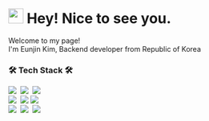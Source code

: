 <h1><img src="https://emojis.slackmojis.com/emojis/images/1531849430/4246/blob-sunglasses.gif?1531849430" width="30"/> Hey! Nice to see you.</h1>


<p>Welcome to my page! </br> I'm Eunjin Kim, Backend developer from Republic of Korea

<h3>🛠 Tech Stack 🛠</h3>

<p >
  <img src="https://img.shields.io/badge/Java-007396?style=flat-square&logo=Java&logoColor=white"/></a>&nbsp
  <img src="https://img.shields.io/badge/Python-3766AB?style=flat-square&logo=Python&logoColor=white"/></a>&nbsp  
<!--   <img src="https://img.shields.io/badge/Javascript-ffb13b?style=flat-square&logo=javascript&logoColor=white"/></a>&nbsp  -->
  <img src="https://img.shields.io/badge/C-A8B9CC?style=flat-square&logo=C&logoColor=white"/></a>&nbsp
<!--   <img src="https://img.shields.io/badge/HTML-E34F26?style=flat-square&logo=html5&logoColor=white"/> 
  <img src="https://img.shields.io/badge/css-1572B6?style=flat-square&logo=css3&logoColor=white"/></a>&nbsp  -->
  <br>
<!--   <img src="https://img.shields.io/badge/JSP-007396?style=flat-square&logo=java&logoColor=white"/> -->
  <img src="https://img.shields.io/badge/Spring-6DB33F?style=flat-square&logo=Spring&logoColor=white"/></a>&nbsp
  <img src="https://img.shields.io/badge/Spring Boot-6DB33F?style=flat-square&logo=Spring Boot&logoColor=white"/>
<!--   <img src="https://img.shields.io/badge/Django-092E20?style=flat-square&logo=Django&logoColor=white"/></a>&nbsp  -->
  <img src="https://img.shields.io/badge/Android-3DDC84?style=flat-square&logo=android&logoColor=white"/>
  <br>
  <img src="https://img.shields.io/badge/MySQL-E6B91E?style=flat-square&logo=MySql&logoColor=white"/></a>&nbsp 
  <img src="https://img.shields.io/badge/Oracle-DB3552?style=flat-square&logo=Oracle&logoColor=white"/></a>&nbsp  
  <img src="https://img.shields.io/badge/AWS-333664?style=flat-square&logo=amazon-aws&logoColor=white"/></a>&nbsp 
<!--   <br>
  <img src="https://img.shields.io/badge/Numpy-007396?style=flat-square&logo=Numpy&logoColor=white"/></a>&nbsp 
  <img src="https://img.shields.io/badge/Pandas-3766AB?style=flat-square&logo=Pandas&logoColor=white"/></a>&nbsp -->
</p>

<!-- 
<h3>Status</h3>

<img src="https://github-readme-stats.vercel.app/api/top-langs/?username=EUNDINI&layout=compact&theme=blue"/>

</br>

<h3>CodingTest(백준 sloved.ac 레벨)</h3>

[![Solved.ac프로필](http://mazassumnida.wtf/api/generate_badge?boj=ilgolf)](https://solved.ac/lee08236)
-->
